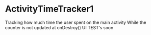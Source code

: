 # ActivityTimeTracker1
Tracking how much time the user spent on the main activity
While the counter is not updated at onDestroy()
UI TEST's soon
